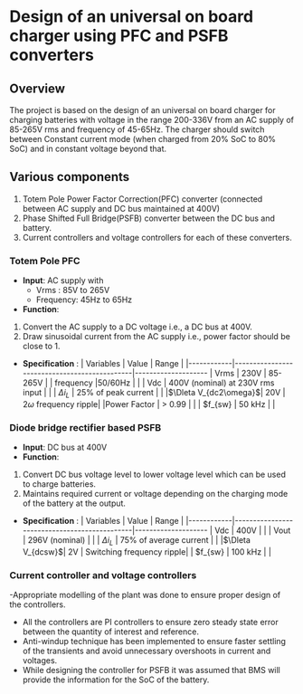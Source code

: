 # Design of an universal on board charger using PFC and PSFB converters

## Overview
The project is based on the design of an universal on board charger for charging batteries with voltage in the range 200-336V from an AC supply of 85-265V rms and frequency of 45-65Hz.
The charger should switch between Constant current mode (when charged from 20% SoC to 80% SoC) and in constant voltage beyond that. 

## Various components
1. Totem Pole Power Factor Correction(PFC) converter (connected between AC supply and DC bus maintained at 400V)
2. Phase Shifted Full Bridge(PSFB) converter between the DC bus and battery.
3. Current controllers and voltage controllers for each of these converters.

### Totem Pole PFC
- **Input**: AC supply with
	- Vrms : 85V to 265V
	- Frequency: 45Hz to 65Hz
- **Function**: 
1. Convert the AC supply to a DC voltage i.e., a DC bus at 400V.
2. Draw sinusoidal current from the AC supply i.e., power factor should be close to 1.

- **Specification** :
| Variables     | Value                                     | Range 		|
|------------|----------------------------------------------|--------------------
| Vrms	     | 230V                			    |	85-265V		|
| frequency  |50/60Hz				            |			|
| Vdc	     | 400V (nominal) at 230V rms input	    |			|
| $\Delta i_{L}$ | 25% of peak current		             |			|
|$\Dleta V_{dc2\omega}$| 20V 				    |	$2\omega$ frequency ripple|
|Power Factor  | $>$ 0.99					|		|
| $f_{sw} 	|	50 kHz					|		|



### Diode bridge rectifier based PSFB
- **Input**: DC bus at 400V
- **Function**: 
1. Convert DC bus voltage level to lower voltage level which can be used to charge batteries.
2. Maintains required current or voltage depending on the charging mode of the battery at the output.
- **Specification** :
| Variables     | Value                                     | Range 		|
|------------|----------------------------------------------|--------------------
| Vdc	     | 400V                			    |		|
| Vout	     | 296V (nominal) 	    |			|
| $\Delta i_{L}$ | 75% of average current		             |			|
|$\Dleta V_{dcsw}$| 2V 				    |	Switching frequency ripple|
| $f_{sw} 	|	100 kHz					|		|

### Current controller and voltage controllers

-Appropriate modelling of the plant was done to ensure proper design of the controllers.
- All the controllers are PI controllers to ensure zero steady state error between the quantity of interest and reference.
- Anti-windup technique has been implemented to ensure faster settling of the transients and avoid unnecessary overshoots in current and voltages.
- While designing the controller for PSFB it was assumed that BMS will provide the information for the SoC of the battery.
